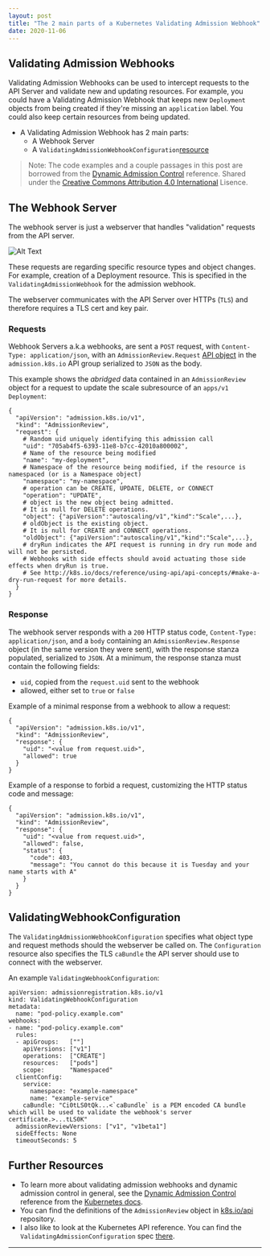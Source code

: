 ```yaml
---
layout: post  
title: "The 2 main parts of a Kubernetes Validating Admission Webhook"  
date: 2020-11-06
---
```


## Validating Admission Webhooks

Validating Admission Webhooks can be used to intercept requests to the API Server and validate new and updating resources. For example, you could have a Validating Admission Webhook that keeps new `Deployment` objects from being created if they're missing an `application` label. You could also keep certain resources from being updated.

* A Validating Admission Webhook has 2 main parts:
    * A Webhook Server
    * A `ValidatingAdmissionWebhookConfiguration`[resource][0]


> Note: The code examples and a couple passages in this post are borrowed from the [Dynamic Admission Control][1]  reference. Shared under the [Creative Commons Attribution 4.0 International][2]  Lisence.

## The Webhook Server

The webhook server is just a webserver that handles "validation" requests from the API server.

[0]: https://v1-18.docs.kubernetes.io/docs/reference/generated/kubernetes-api/v1.18/#validatingwebhookconfiguration-v1-admissionregistration-k8s-io
[1]: https://kubernetes.io/docs/reference/access-authn-authz/extensible-admission-controllers/
[2]: https://creativecommons.org/licenses/by/4.0/

![Alt Text](https://dev-to-uploads.s3.amazonaws.com/i/7xli7795fe2ayecwlgh8.png)


These requests are regarding specific resource types and object changes. For example, creation of a Deployment resource. This is specified in the `ValidatingAdmissionWebhook` for the admission webhook.

The webserver communicates with the API Server over HTTPs (`TLS`) and therefore requires a TLS cert and key pair.

### Requests

Webhook Servers a.k.a webhooks, are sent a `POST` request, with `Content-Type: application/json`, with an `AdmissionReview.Request` [API object][1] in the `admission.k8s.io` API group serialized to `JSON` as the body.

This example shows the _abridged_ data contained in an `AdmissionReview` object for a request to update the scale subresource of an `apps/v1 Deployment`:

    {
      "apiVersion": "admission.k8s.io/v1",
      "kind": "AdmissionReview",
      "request": {
        # Random uid uniquely identifying this admission call
        "uid": "705ab4f5-6393-11e8-b7cc-42010a800002",
        # Name of the resource being modified
        "name": "my-deployment",
        # Namespace of the resource being modified, if the resource is namespaced (or is a Namespace object)
        "namespace": "my-namespace",
        # operation can be CREATE, UPDATE, DELETE, or CONNECT
        "operation": "UPDATE",
        # object is the new object being admitted.
        # It is null for DELETE operations.
        "object": {"apiVersion":"autoscaling/v1","kind":"Scale",...},
        # oldObject is the existing object.
        # It is null for CREATE and CONNECT operations.
        "oldObject": {"apiVersion":"autoscaling/v1","kind":"Scale",...},
        # dryRun indicates the API request is running in dry run mode and will not be persisted.
        # Webhooks with side effects should avoid actuating those side effects when dryRun is true.
        # See http://k8s.io/docs/reference/using-api/api-concepts/#make-a-dry-run-request for more details.
      }
    }

### Response

The webhook server responds with a `200` HTTP status code, `Content-Type: application/json`, and a `body` containing an `AdmissionReview.Response` object (in the same version they were sent), with the response stanza populated, serialized to `JSON`. At a minimum, the response stanza must contain the following fields:

* `uid`, copied from the `request.uid` sent to the webhook
* allowed, either set to `true` or `false`


Example of a minimal response from a webhook to allow a request:

    {
      "apiVersion": "admission.k8s.io/v1",
      "kind": "AdmissionReview",
      "response": {
        "uid": "<value from request.uid>",
        "allowed": true
      }
    }

Example of a response to forbid a request, customizing the HTTP status code and message:

    {
      "apiVersion": "admission.k8s.io/v1",
      "kind": "AdmissionReview",
      "response": {
        "uid": "<value from request.uid>",
        "allowed": false,
        "status": {
          "code": 403,
          "message": "You cannot do this because it is Tuesday and your name starts with A"
        }
      }
    }

## ValidatingWebhookConfiguration

The `ValidatingAdmissionWebhookConfiguration` specifies what object type and request methods should the webserver be called on. The `Configuration` resource also specifies the TLS `caBundle` the API server should use to connect with the webserver.

An example `ValidatingWebhookConfiguration`:

    apiVersion: admissionregistration.k8s.io/v1
    kind: ValidatingWebhookConfiguration
    metadata:
      name: "pod-policy.example.com"
    webhooks:
    - name: "pod-policy.example.com"
      rules:
      - apiGroups:   [""]
        apiVersions: ["v1"]
        operations:  ["CREATE"]
        resources:   ["pods"]
        scope:       "Namespaced"
      clientConfig:
        service:
          namespace: "example-namespace"
          name: "example-service"
        caBundle: "Ci0tLS0tQk...<`caBundle` is a PEM encoded CA bundle which will be used to validate the webhook's server certificate.>...tLS0K"
      admissionReviewVersions: ["v1", "v1beta1"]
      sideEffects: None
      timeoutSeconds: 5

## Further Resources

* To learn more about validating admission webhooks and dynamic admission control in general, see the [Dynamic Admission Control][2] reference from the [Kubernetes docs][3].
* You can find the definitions of the `AdmissionReview` object in [k8s.io/api][4] repository.
* I also like to look at the Kubernetes API reference. You can find the `ValidatingAdmissionConfiguration` spec [there][5].


- - -

[0]: ./1603316619167.png
[1]: https://github.com/kubernetes/api/blob/c59710ee51e70325197298cd6243d32f1aa85df0/admission/v1/types.go#L33
[2]: https://kubernetes.io/docs/reference/access-authn-authz/extensible-admission-controllers/
[3]: https://kubernetes.io/docs/home/
[4]: https://github.com/kubernetes/api/blob/c59710ee51e70325197298cd6243d32f1aa85df0/admission/v1/types.go#L40
[5]: https://v1-18.docs.kubernetes.io/docs/reference/generated/kubernetes-api/v1.18/#validatingwebhookconfiguration-v1-admissionregistration-k8s-io